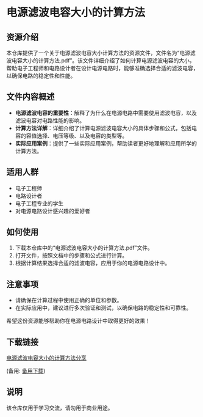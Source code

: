 # 电源滤波电容大小的计算方法

## 资源介绍

本仓库提供了一个关于电源滤波电容大小计算方法的资源文件，文件名为“电源滤波电容大小的计算方法.pdf”。该文件详细介绍了如何计算电源滤波电容的大小，帮助电子工程师和电路设计者在设计电源电路时，能够准确选择合适的滤波电容，以确保电路的稳定性和性能。

## 文件内容概述

- **电源滤波电容的重要性**：解释了为什么在电源电路中需要使用滤波电容，以及滤波电容对电路性能的影响。
- **计算方法详解**：详细介绍了计算电源滤波电容大小的具体步骤和公式，包括电容的容值选择、电压等级、以及电容的类型等。
- **实际应用案例**：提供了一些实际应用案例，帮助读者更好地理解和应用所学的计算方法。

## 适用人群

- 电子工程师
- 电路设计者
- 电子工程专业的学生
- 对电源电路设计感兴趣的爱好者

## 如何使用

1. 下载本仓库中的“电源滤波电容大小的计算方法.pdf”文件。
2. 打开文件，按照文档中的步骤和公式进行计算。
3. 根据计算结果选择合适的滤波电容，应用于你的电源电路设计中。

## 注意事项

- 请确保在计算过程中使用正确的单位和参数。
- 在实际应用中，建议进行多次验证和测试，以确保电路的稳定性和可靠性。

希望这份资源能够帮助你在电源电路设计中取得更好的效果！

## 下载链接
[电源滤波电容大小的计算方法分享](https://pan.quark.cn/s/a641e5398aac) 

(备用: [备用下载](https://pan.baidu.com/s/1AfpvYkzgjOLYk695zJy5dA?pwd=1234))

## 说明

该仓库仅用于学习交流，请勿用于商业用途。
